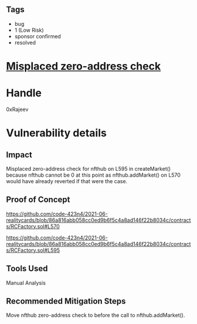 ## Tags

- bug
- 1 (Low Risk)
- sponsor confirmed
- resolved

# [Misplaced zero-address check](https://github.com/code-423n4/2021-06-realitycards-findings/issues/82) 

# Handle

0xRajeev


# Vulnerability details

## Impact

Misplaced zero-address check for nfthub on L595 in createMarket() because nfthub cannot be 0 at this point as nfthub.addMarket() on L570 would have already reverted if that were the case.

## Proof of Concept

https://github.com/code-423n4/2021-06-realitycards/blob/86a816abb058cc0ed9b6f5c4a8ad146f22b8034c/contracts/RCFactory.sol#L570

https://github.com/code-423n4/2021-06-realitycards/blob/86a816abb058cc0ed9b6f5c4a8ad146f22b8034c/contracts/RCFactory.sol#L595

## Tools Used

Manual Analysis

## Recommended Mitigation Steps

Move nfthub zero-address check to before the call to nfthub.addMarket().

